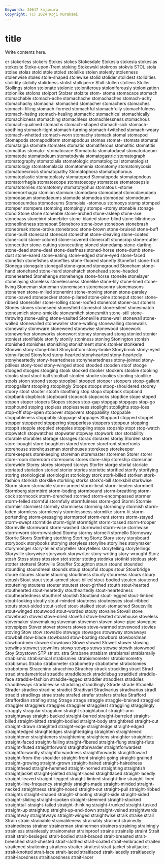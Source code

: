 ```yaml
---
Keywords: 20647 kojimura
Copyright: (C) 2024 Koji Murakami
---
```


# title

Write contents here.



er stokerless stokers Stokes stokes Stokesdale
Stokesia stokesia stokesias stokesite Stoke-upon-Trent stoking Stokowski stokroos stokvis STOL
stola stolae stolas stold stole stoled stolelike stolen stolenly stolenness
stolenwise stoles stole-shaped stolewise stolid stolider stolidest stolidities stolidity stolidly
stolidness stolist stolkjaerre Stoll stollen stollens Stoller Stollings stolon stolonate
stolonic stoloniferous stoloniferously stolonization stolonlike stolons stolport Stolzer stolzite stom-
stoma stomacace stomach stomachable stomach-ache stomachache stomachaches stomach-achy stomachachy stomachal
stomached stomacher stomachers stomaches stomach-filling stomach-formed stomachful stomachfully stomachfulness stomach-hating
stomach-healing stomachic stomachical stomachically stomachicness stomaching stomachless stomachlessness stomachous stomach-qualmed
stomachs stomach-shaped stomach-sick stomach-soothing stomach-tight stomach-turning stomach-twitched stomach-weary stomach-whetted stomach-worn
stomachy stomack stomal stomapod Stomapoda stomapodiform stomapodous stomas stomat- stomata
stomatal stomatalgia stomate stomates stomatic stomatiferous stomatitic stomatitis stomatitus stomato-
stomatocace Stomatoda stomatodaeal stomatodaeum stomatode stomatodeum stomatodynia stomatogastric stomatograph stomatography
stomatolalia stomatologic stomatological stomatologist stomatology stomatomalacia stomatomenia stomatomy stomatomycosis stomatonecrosis
stomatopathy Stomatophora stomatophorous stomatoplastic stomatoplasty stomatopod Stomatopoda stomatopodous stomatorrhagia stomatoscope
stomatoscopy stomatose stomatosepsis stomatotomies stomatotomy stomatotyphus stomatous -stome stomenorrhagia stomion
stomium stomodaea stomodaeal stomodaeudaea stomodaeum stomodaeums stomode stomodea stomodeal stomodeum
stomodeumdea stomodeums Stomoisia -stomous stomoxys stomp stomped stomper stompers stomping
stompingly stomps -stomy stonable stonage stond Stone stone stoneable stone-arched
stone-asleep stone-axe stonebass stonebird stonebiter stone-bladed stone-blind stone-blindness stoneblindness stoneboat
Stoneboro stone-bow stonebow stonebrash stonebreak stone-broke stonebrood stone-brown stone-bruised stone-buff
stone-built stonecast stonecat stonechat stone-cleaving stone-coated stone-cold stone-colored stone-covered stonecraft
stonecrop stone-cutter stonecutter stone-cutting stonecutting stoned stonedamp stone-darting stone-dead stone-deaf
stone-deafness stoned-horse stone-dumb stone-dust stone-eared stone-eating stone-edged stone-eyed stone-faced stonefish
stonefishes stoneflies stone-floored stonefly Stonefort stone-fruit Stonega stonegale stonegall stone-ground
stoneground Stoneham stone-hand stonehand stone-hard stonehatch stonehead stone-headed stonehearted Stonehenge
stonehenge stone-horse stoneite stonelayer stonelaying stoneless stonelessness stonelike stone-lily stone-lined
stone-living Stoneman stoneman stonemason stonemasonry stonemasons stonemen stone-milled stonemint stone-moving
stonen stone-parsley stone-paved stonepecker stone-pillared stone-pine stoneput stoner stone-ribbed stoneroller
stone-rolling stone-roofed stoneroot stoner-out stoners Stones stones stoneseed stonesfield stoneshot
stone-silent stonesmatch stonesmich stone-smickle stonesmitch stonesmith stone-still stone-throwing stone-using stone-vaulted
Stoneville stone-wall stonewall stone-walled stonewalled stonewaller stone-walling stonewalling stonewalls stonewally
stoneware stoneweed stonewise stonewood stonework stoneworker stoneworks stonewort stoney stoneyard
stong stonied stonier stoniest stonifiable stonify stonily stoniness stoning Stonington
stonish stonished stonishes stonishing stonishment stonk stonker stonkered Stonwin stony
stony-blind Stonybottom stony-broke Stonybrook stony-eyed stony-faced Stonyford stony-hearted stonyhearted stony-heartedly
stonyheartedly stony-heartedness stonyheartedness stony-jointed stony-pitiless stony-toed stony-winged stood stooded stooden
stoof stooge stooged stooges stooging stook stooked stooker stookers stookie
stooking stooks stool stool-ball stoolball stooled stoolie stoolies stooling stoollike
stools stoon stoond stoop stoopball stooped stooper stoopers stoop-gallant stoopgallant
stooping stoopingly Stoops stoops stoop-shouldered stoorey stoory stoot stooter stooth
stoothing stop stopa stopback stopband stopbank stopblock stopboard stopcock stopcocks
stopdice stope stoped stopen stoper stopers Stopes stopes stop-gap stopgap
stopgaps stop-go stophound stoping stopless stoplessness stoplight stoplights stop-loss stop-off
stop-open stopover stopovers stoppability stoppable stoppableness stoppably stoppage stoppages Stoppard
stopped stoppel stopper stoppered stoppering stopperless stoppers stoppeur stopping stoppit
stopple stoppled stopples stoppling stops stopship stopt stop-watch stopwatch stopwatches
stopwater stopway stopwork stor storability storable storables storage storages storax
storaxes storay Storden store store-bought store-boughten stored storeen storefront storefronts
storehouse storehouseman storehouses storekeep storekeeper storekeepers storekeeping storeman storemaster storemen
Storer storer store-room storeroom storerooms stores store-ship storeship storesman storewide
Storey storey storeyed storeys Storfer storge storial storiate storiated storiation
storied storier stories storiette storified storify storifying storing storiological storiologist
storiology stork stork-billed storken stork-fashion storkish storklike storkling storks stork's-bill
storksbill storkwise Storm storm stormable storm-armed storm-beat storm-beaten stormbelt Stormberg
stormbird storm-boding stormbound storm-breathing storm-cock stormcock storm-drenched stormed storm-encompassed stormer
storm-felled stormful stormfully stormfulness storm-god Stormi Stormie stormier stormiest stormily
storminess storming stormingly stormish storm-laden stormless stormlessly stormlessness stormlike storm-lit
storm-portending storm-presaging stormproof storm-rent storms storm-stayed storm-swept stormtide storm-tight stormtight
storm-tossed storm-trooper Stormville stormward storm-washed stormwind storm-wise stormwise storm-worn storm-wracked
Stormy stormy stornelli stornello Stornoway Storrie Storrs Storthing storthing Storting
Stortz Story story storyboard storybook storybooks storying storyless storyline storylines
storymaker storymonger story-teller storyteller storytellers storytelling storytellings Storyville storywise storywork
storywriter story-writing story-wrought Storz stosh Stoss stoss stosston stot stoter
stoting stotinka stotinki stotious stott stotter stotterel Stottville Stouffer Stoughton
stoun stound stounded stounding stoundmeal stounds stoup stoupful stoups stour
Stourbridge stoure stoures stourie stouring stourliness stourly stourness stours stoury
stoush Stout stout stout-armed stout-billed stout-bodied stouten stoutened stoutening stoutens
stouter stoutest stout-girthed stouth stout-hearted stouthearted stout-heartedly stoutheartedly stout-heartedness stoutheartedness
stouthrief stoutish Stoutland stout-legged stout-limbed stout-looking stoutly stout-minded stoutness stoutnesses
stout-ribbed stouts stout-sided stout-soled stout-stalked stout-stomached Stoutsville stout-winged stoutwood stout-worded
stouty stovaine Stovall stove stovebrush stoved stove-dried stoveful stove-heated stovehouse
stoveless stovemaker stovemaking stoveman stovemen stoven stove-pipe stovepipe stovepipes Stover
stover stovers stoves stove-warmed stovewood stovies stoving Stow stow stowable
stowage stowages stowaway stowaways stowball stow-blade stowboard stow-boating stowbord stowbordman
stowbordmen stowce stowdown Stowe stowed Stowell stower stowing stowlins stownet
stownlins stowp stowps stows stowse stowth stowwood Stoy Stoystown STP
str str. stra Strabane strabism strabismal strabismally strabismic strabismical strabismies
strabismometer strabismometry strabismus Strabo strabometer strabometry strabotome strabotomies strabotomy Stracchino
stracchino Strachey strack strackling stract Strad strad stradametrical straddle straddleback
straddlebug straddled straddle-face straddle-fashion straddle-legged straddler straddlers straddles straddleways straddlewise
straddling straddlingly Strade strade Stradella Strader stradico stradine stradiot Stradivari
Stradivarius stradivarius stradl stradld stradlings strae strafe strafed strafer strafers
strafes Strafford Straffordian strafing strag Strage strage straggle straggle-brained straggled
straggler stragglers straggles stragglier straggliest straggling stragglingly straggly stragular stragulum
straight straightabout straight-arm straightaway straight-backed straight-barred straight-barreled straight-billed straight-bitted straight-bodied
straight-body straightbred straight-cut straight-drawn straighted straight-edge straightedge straight-edged straightedged straightedges
straightedging straighten straightened straightener straighteners straightening straightens straighter straightest straight-faced
straight-falling straight-fibered straight-flung straight-flute straight-fluted straightforward straightforwarder straightforwardest straightforwardly straightforwardness
straightforwards straightfoward straight-from-the-shoulder straight-front straight-going straight-grained straight-growing straight-grown straight-haired straight-hairedness
straighthead straight-hemmed straight-horned straighting straightish straightjacket straight-jointed straight-laced straightlaced straight-lacedly
straight-leaved straight-legged straight-limbed straight-line straight-lined straight-line-frequency straightly straight-made straight-minded straight-necked
straightness straight-nosed straight-out straight-pull straight-ribbed straights straight-shaped straight-shooting straight-side straight-sided
straight-sliding straight-spoken straight-stemmed straight-stocked straighttail straight-tailed straight-thinking straight-trunked straight-tusked straight-up
straightup straight-up-and-down straight-veined straightwards straightway straightways straight-winged straightwise straik straike
strail Strain strain strainable strainableness strainably strained strainedly strainedness strainer
strainerman strainermen strainers straining strainingly strainless strainlessly strainometer strainproof strains
strainslip straint Strait strait strait-besieged strait-bodied strait-braced strait-breasted strait-breeched strait-chested
strait-clothed strait-coated strait-embraced straiten straitened straitening straitens straiter straitest strait-jacket
straitjacket strait-knotted strait-lace strait-laced straitlaced strait-lacedly straitlacedly strait-lacedness straitlacedness strait-lacer
